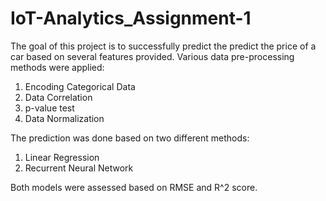 # IoT-Analytics_Assignment-1

The goal of this project is to successfully predict the predict the price of a car based on several features provided.
Various data pre-processing methods were applied:
1. Encoding Categorical Data
2. Data Correlation
3. p-value test
4. Data Normalization

The prediction was done based on two different methods:
1. Linear Regression
2. Recurrent Neural Network

Both models were assessed based on RMSE and R^2 score.
